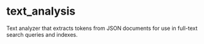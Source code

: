 # text_analysis
Text analyzer that extracts tokens from JSON documents for use in full-text search queries and indexes.
